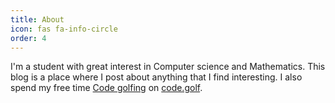 ```yaml
---
title: About
icon: fas fa-info-circle
order: 4
---
```


I'm a student with great interest in Computer science and Mathematics. This blog is a place where I post about anything that I find interesting. I also spend my free time [Code golfing](https://en.wikipedia.org/wiki/Code_golf) on [code.golf](https://code.golf).
